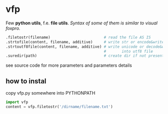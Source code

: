 # vfp

Few **python utils**, f.e. **file utils**.
*Syntax of some of them is similar to visual foxpro.*

```python
.filetostr(filename)                        # read the file AS IS
.strtofile(content, filename, additive)     # write str or encode&write unicode
.strtoutf8file(content, filename, additive) # write unicode or decode&write str
                                            #       into utf8 file
.suredir(path)                              # create dir if not present
```

see source code for more parameters and parameters details

## how to instal

copy vfp.py somewhere into PYTHONPATH
```python
import vfp
content = vfp.filetostr('/dirname/filename.txt')
```
